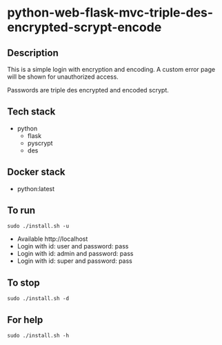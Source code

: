# python-web-flask-mvc-triple-des-encrypted-scrypt-encode

## Description
This is a simple login with
encryption and encoding. A custom error
page will be shown for unauthorized
access.

Passwords are triple des encrypted and encoded scrypt.

## Tech stack
- python
  - flask
  - pyscrypt
  - des

## Docker stack
- python:latest

## To run
`sudo ./install.sh -u`
- Available http://localhost
- Login with id: user and password: pass
- Login with id: admin and password: pass
- Login with id: super and password: pass

## To stop
`sudo ./install.sh -d`

## For help
`sudo ./install.sh -h`
